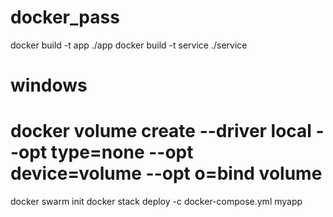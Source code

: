 # docker_pass

docker build -t app ./app
docker build -t service ./service

# windows
# docker volume create --driver local --opt type=none --opt device=volume --opt o=bind volume

docker swarm init
docker stack deploy -c docker-compose.yml myapp
